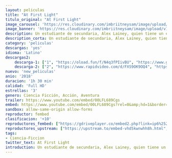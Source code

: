 ```yaml
---
layout: peliculas
title: "At First Light"
titulo_original: "At First Light"
image_carousel: 'https://res.cloudinary.com/imbriitneysam/image/upload/v1543971327/at-poster-min.jpg'
image_banner: 'https://res.cloudinary.com/imbriitneysam/image/upload/v1543971328/at-banner-min.jpg'
description: Un estudiante de secundaria, Alex Lainey, quien tiene un encuentro con luces misteriosas que aparecen sobre su pequeño pueblo. Pronto desarrolla habilidades peligrosas y sobrenaturales. Las autoridades lo persiguen tratando de descubrir la verdad detrás de la transformación de Alex
description_corta: Un estudiante de secundaria, Alex Lainey, quien tiene un encuentro con luces misteriosas que aparecen sobre su pequeño pueblo. Pronto desarrolla habilidades peligrosas y sobrenaturales. Las autoridades lo persiguen tratando de..
category: 'peliculas'
descargas: 'yes'
idioma: 'Latino'
descargas2:
    descarga-1: ["1", "https://oload.fun/f/N4q3fPIivBU", "https://www.google.com/s2/favicons?domain=openload.co","OpenLoad","https://res.cloudinary.com/imbriitneysam/image/upload/v1541473684/mexico.png", "Latino", "Full HD"]
    descarga-2: ["2", "https://www.rapidvideo.com/d/FXS9OK9OQ4", "https://www.google.com/s2/favicons?domain=www.rapidvideo.com","RapidVideo","https://res.cloudinary.com/imbriitneysam/image/upload/v1541473684/mexico.png", "Latino", "Full HD"]
nuevo: 'new_peliculas'
anio: '2018'
duracion: '1h 30 min'
calidad: 'Full HD'
estrellas: '3'
genero: Ciencia Ficción, Acción, Aventura
trailer: https://www.youtube.com/embed/00LFL689Cgs
embed: https://www.youtube.com/embed/00LFL689Cgs?rel=0&amp;hd=1&border=0&wmode=opaque&enablejsapi=1&modestbranding=1&controls=1&showinfo=1
sandbox: allow-same-origin allow-forms
reproductor: fembed
clasificacion: '+10'
reproductores_fembed: ["https://gdriveplayer.co/embed2.php?link=ip6%252BhgjvS6KD8qWLTaBTTwqiuPsnkKunqGuGFjWXSf%252F3q9G2njFOWBlJ3hTYrxYN0qbZ6GVL%252FmHdBo6Qi5DJVtUQJj9SwnwDiERiNkmX7vL1LFhW%252FqmBvorgnhtQIeEVzzSpd3R2et4cX%252F%252BX%252FZ5jEAy7IVhZ74wg1IYsp5WuzUinXLuY2VhRUrDueyFHToi3MFO50kmQFLUl46c6Oxi1pqgJgQTdb0m1vahggYhqcQZpY7%252FzMvJgE%252FfvSucJaAU%252Ftjqx4d9MLX3HB7Gn%252BBDoXWQtmsKHUbQXLeD2aBPNG1uS%252BjGvSe8xmWajf97sHgXhMnepyF5846C80AXSZtrHoOwOLhIfUi9pHkaFsPzHu3XA%253D%253D","Latino","https://myurlshort.live/v/xkndya537rggdxn","Latino","https://feurl.com/v/en98r1x50v1","Latino"]
reproductores_upstream: ["https://upstream.to/embed-vhd5kwnwhh8h.html","Latino","https://upstream.to/embed-0yrsh6wpc9p3.html","Latino"]
tags:
- Ciencia-Ficcion
twitter_text: At First Light
introduction: Un estudiante de secundaria, Alex Lainey, quien tiene un encuentro con luces misteriosas que aparecen sobre su pequeño pueblo. Pronto desarrolla habilidades peligrosas y sobrenaturales. Las autoridades lo persiguen tratando de 
---
```












